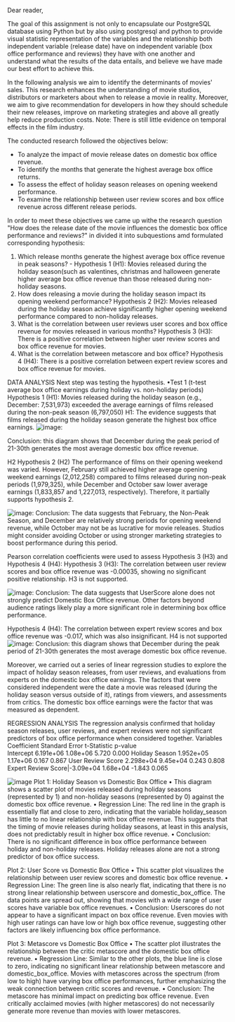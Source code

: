 Dear reader,

The goal of this assignment is not only to encapsulate our PostgreSQL database using Python but by also using postgresql and python to provide visual statistic representation of the variables and the relationship both independent variable (release date) have on independent variable (box office performance and reviews) they have with one another and understand what the results of the data entails, and believe we have made our best effort to achieve this. 

In the following analysis we aim to identify the determinants of movies' sales.
This research enhances the understanding of movie studios, distributors or marketers about when to release a movie in reality. Moreover, we aim to give  recommendation for developers in how they should schedule their new releases, improve on marketing strategies and above all greatly help reduce production costs.
Note: There is still little evidence on temporal effects in the film industry. 

The conducted research followed the objectives below:
- To analyze the impact of movie release dates on domestic box office revenue. 
- To identify the months that generate the highest average box office returns. 
- To assess the effect of holiday season releases on opening weekend performance. 
- To examine the relationship between user review scores and box office revenue across different release periods.

In order to meet these objectives we came up withe the research question "How does the release date of the movie influences the domestic box office performance and reviews?" in divided it into subquestions amd formulated corresponding hypothesis:
1. Which release months generate the highest average box office revenue in peak seasons? - Hypothesis 1 (H1): Movies released during the holiday season(such as valentines, christmas and halloween generate higher average box office revenue than those released during non-holiday seasons.
2. How does releasing a movie during the holiday season impact its opening weekend performance? Hypothesis 2 (H2): Movies released during the holiday season achieve significantly higher opening weekend performance compared to non-holiday releases.
3. What is the correlation between user reviews user scores and box office revenue for movies released in various months?	Hypothesis 3 (H3): There is a positive correlation between higher user review scores and box office revenue for movies.
4. What is the correlation between metascore and box office?	Hypothesis 4 (H4): There is a positive correlation between expert review scores and box office revenue for movies.

DATA ANALYSIS
Next step was testing the hypothesis.
•Test 1 (t-test average box office earnings during holiday vs. non-holiday periods) 
Hypothesis 1 (H1): Movies released during the holiday season (e.g., December: 7,531,973) exceeded the average earnings of films released during the non-peak season (6,797,050) H1: The evidence suggests that films released during the holiday season generate the highest box office earnings.
![image](https://github.com/user-attachments/assets/aacf68ee-3758-4715-ad2c-94392677ed5a):

Conclusion: this diagram shows that December during the peak period of 21-30th generates the most average domestic box office revenue.

H2 Hypothesis 2 (H2) The performance of films on their opening weekend was varied. However, February still achieved higher average opening weekend earnings (2,012,258) compared to films released during non-peak periods (1,979,325), while December and October saw lower average earnings (1,833,857 and 1,227,013, respectively). Therefore, it partially supports hypothesis 2.

![image](https://github.com/user-attachments/assets/388a2a5f-ea8d-4246-ab66-c1a202772999): 
Conclusion: The data suggests that February, the Non-Peak Season, and December are relatively strong periods for opening weekend revenue, while October may not be as lucrative for movie releases. Studios might consider avoiding October or using stronger marketing strategies to boost performance during this period.

Pearson correlation coefficients were used to assess Hypothesis 3 (H3) and Hypothesis 4 (H4):
Hypothesis 3 (H3): The correlation between user review scores and box office revenue was -0.00035, showing no significant positive relationship. H3 is not supported.

![image](https://github.com/user-attachments/assets/939fb9ae-69df-409b-9816-0c748e0edeb0): 
Conclusion: The data suggests that UserScore alone does not strongly predict Domestic Box Office revenue. Other factors beyond audience ratings likely play a more significant role in determining box office performance.

Hypothesis 4 (H4): The correlation between expert review scores and box office revenue was -0.017, which was also insignificant. H4 is not supported
![image](https://github.com/user-attachments/assets/3b9150c9-0670-48dc-b07f-c5ff77aca152): 
Conclusion: this diagram shows that December during the peak period of 21-30th generates the most average domestic box office revenue.

Moreover, we carried out a series of linear regression studies to explore the impact of holiday season releases, from user reviews, and evaluations from experts on the domestic box office earnings. The factors that were considered independent were the date a movie was released (during the holiday season versus outside of it), ratings from viewers, and assessments from critics. The domestic box office earnings were the factor that was measured as dependent.
 
REGRESSION ANALYSIS 
The regression analysis confirmed that holiday season releases, user reviews, and expert reviews were not significant predictors of box office performance when considered together.
Variables         	Coefficient  	Standard Error  	t-Statistic	p-value  
Intercept  	        6.191e+06	         1.08e+06        5.720    	0.000
Holiday Season    	1.952e+05	         1.17e+06	       0.167	    0.867
User Review Score  	2.298e+04	         9.45e+04	       0.243	   0.808
Expert Review Score|-3.09e+04   	     1.68e+04	      -1.843	   0.065

![image](https://github.com/user-attachments/assets/ac3d6a55-0073-4da0-adc4-01b8e5f07191)
Plot 1: Holiday Season vs Domestic Box Office
	• This diagram shows a scatter plot of movies released during holiday seasons (represented by 1) and non-holiday seasons (represented by 0) against the domestic box office revenue.
	•	Regression Line: The red line in the graph is essentially flat and close to zero, indicating that the variable holiday_season has little to no linear relationship with box office revenue. This suggests that the timing of movie releases during holiday seasons, at least in this analysis, does not predictably result in higher box office revenue.
	•	Conclusion: There is no significant difference in box office performance between holiday and non-holiday releases. Holiday releases alone are not a strong predictor of box office success.
 
 Plot 2: User Score vs Domestic Box Office
	•	This scatter plot visualizes the relationship between user review scores and domestic box office revenue.
	•	Regression Line: The green line is also nearly flat, indicating that there is no strong linear relationship between userscore and domestic_box_office. The data points are spread out, showing that movies with a wide range of user scores have variable box office revenues.
	•	Conclusion: Userscores do not appear to have a significant impact on box office revenue. Even movies with high user ratings can have low or high box office revenue, suggesting other factors are likely influencing box office performance.

Plot 3: Metascore vs Domestic Box Office
	•	The scatter plot illustrates the relationship between the critic metascore and the domestic box office revenue.
	•	Regression Line: Similar to the other plots, the blue line is close to zero, indicating no significant linear relationship between metascore and domestic_box_office. Movies with metascores across the spectrum (from low to high) have varying box office performances, further emphasizing the weak connection between critic scores and revenue.
	•	Conclusion: The metascore has minimal impact on predicting box office revenue. Even critically acclaimed movies (with higher metascores) do not necessarily generate more revenue than movies with lower metascores.

